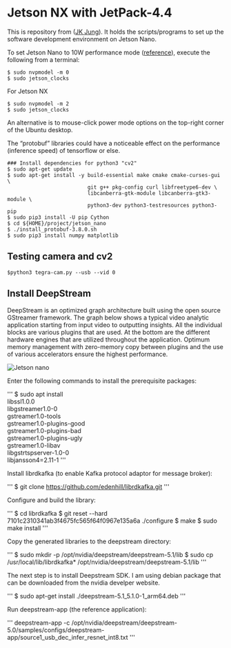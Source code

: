 
# Jetson NX with JetPack-4.4

This is repository from ([JK Jung](https://jkjung-avt.github.io/jetpack-4.4/)).
It holds the scripts/programs to set up the software development environment on Jetson Nano.

To set Jetson Nano to 10W performance mode ([reference](https://devtalk.nvidia.com/default/topic/1050377/jetson-nano/deep-learning-inference-benchmarking-instructions/)), execute the following from a terminal:

   ```shell
   $ sudo nvpmodel -m 0
   $ sudo jetson_clocks
   ```
For Jetson NX
```shell
$ sudo nvpmodel -m 2
$ sudo jetson_clocks 
```
An alternative is to mouse-click power mode options on the top-right corner of the Ubuntu desktop.

The “protobuf” libraries could have a noticeable effect on the performance (inference speed) of tensorflow or else. 

```shell
### Install dependencies for python3 "cv2"
$ sudo apt-get update
$ sudo apt-get install -y build-essential make cmake cmake-curses-gui \
                          git g++ pkg-config curl libfreetype6-dev \
                          libcanberra-gtk-module libcanberra-gtk3-module \
                          python3-dev python3-testresources python3-pip
$ sudo pip3 install -U pip Cython
$ cd ${HOME}/project/jetson_nano
$ ./install_protobuf-3.8.0.sh
$ sudo pip3 install numpy matplotlib
```
## Testing camera and cv2
```shel
$python3 tegra-cam.py --usb --vid 0
```
## Install DeepStream

DeepStream is an optimized graph architecture built using the open source GStreamer framework. The graph below shows a typical video analytic application starting from input video to outputting insights.
All the individual blocks are various plugins that are used. At the bottom are the different hardware engines that are utilized throughout the application. 
Optimum memory management with zero-memory copy between plugins and the use of various accelerators ensure the highest performance.

![Jetson nano](https://github.com/T-DevH/Jetson-NX/blob/master/images/nano.jpg)

Enter the following commands to install the prerequisite packages:

'''
$ sudo apt install \
libssl1.0.0 \
libgstreamer1.0-0 \
gstreamer1.0-tools \
gstreamer1.0-plugins-good \
gstreamer1.0-plugins-bad \
gstreamer1.0-plugins-ugly \
gstreamer1.0-libav \
libgstrtspserver-1.0-0 \
libjansson4=2.11-1
'''

Install librdkafka (to enable Kafka protocol adaptor for message broker):

'''
$ git clone https://github.com/edenhill/librdkafka.git
'''

Configure and build the library:

'''
$ cd librdkafka
$ git reset --hard 7101c2310341ab3f4675fc565f64f0967e135a6a
./configure
$ make
$ sudo make install
'''

Copy the generated libraries to the deepstream directory:

'''
$ sudo mkdir -p /opt/nvidia/deepstream/deepstream-5.1/lib
$ sudo cp /usr/local/lib/librdkafka* /opt/nvidia/deepstream/deepstream-5.1/lib
'''

The next step is to install Deepstream SDK. I am using debian package that can be downloaded from the nvidia develper website. 

'''
$ sudo apt-get install ./deepstream-5.1_5.1.0-1_arm64.deb
'''

Run deepstream-app (the reference application):

'''
deepstream-app -c /opt/nvidia/deepstream/deepstream-5.0/samples/configs/deepstream-app/source1_usb_dec_infer_resnet_int8.txt
'''



 
